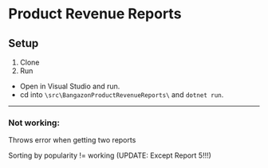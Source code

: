 # Product Revenue Reports


## Setup
1. Clone
2. Run

* Open in Visual Studio and run. 
* cd into `\src\BangazonProductRevenueReports\` and `dotnet run`.

----

### Not working: 
Throws error when getting two reports

Sorting by popularity != working (UPDATE: Except Report 5!!!)

